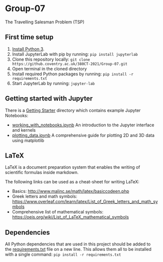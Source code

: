 # Group-07

The Travelling Salesman Problem (TSP)

## First time setup

1. [Install Python 3](https://www.python.org/downloads/).
1. Install JupyterLab with pip by running: `pip install jupyterlab`
1. Clone this repository locally: `git clone https://github.coventry.ac.uk/380CT-2021/Group-07.git`
1. Open terminal in the cloned directory
1. Install required Python packages by running: `pip install -r requirements.txt`
1. Start JupyterLab by running: `jupyter-lab`

## Getting started with Jupyter

There is a [Getting Starter](/Getting-Started) directory which contains example Jupyter Notebooks:
- [working_with_notebooks.ipynb](/Getting-Started/working_with_notebooks.ipynb) An introduction to the Jupyter interface and kernels
- [plotting_data.ipynb](/Getting-Started/plotting_data.ipynb) A comprehensive guide for plotting 2D and 3D data using matplotlib

## LaTeX

LaTeX is a document preparation system that enables the writing of scientific formulas inside markdown.

The following links can be used as a cheat-sheet for writing LaTeX:
- Basics: http://www.malinc.se/math/latex/basiccodeen.php
- Greek letters and math symbols: https://www.overleaf.com/learn/latex/List_of_Greek_letters_and_math_symbols
- Comprehensive list of mathematical symbols: https://oeis.org/wiki/List_of_LaTeX_mathematical_symbols

## Dependencies

All Python dependencies that are used in this project should be added to the [requirements.txt](requirements.txt) file on a new line. This allows them all to be installed with a single command: `pip install -r requirements.txt` 